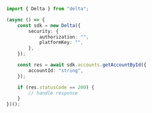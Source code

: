 <!-- Start SDK Example Usage -->
```typescript
import { Delta } from "delta";

(async () => {
    const sdk = new Delta({
        security: {
            authorization: "",
            platformKey: "",
        },
    });

    const res = await sdk.accounts.getAccountById({
        accountId: "string",
    });

    if (res.statusCode == 200) {
        // handle response
    }
})();

```
<!-- End SDK Example Usage -->